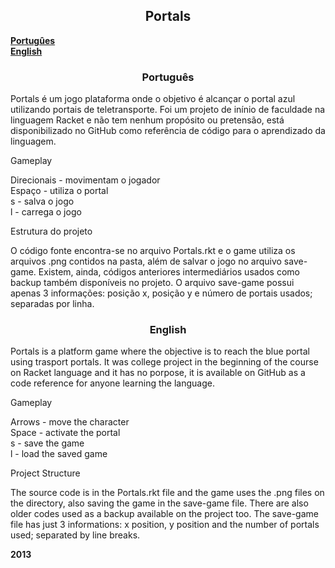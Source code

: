 <h2><strong><center>Portals</center></strong></h2>
<a href="#br"><strong>Portugûes</strong></a><br>
<a href="#en"><strong>English</strong></a><br>

<h3 id="br"><center>Português</center></h3>
<p>
    Portals é um jogo plataforma onde o objetivo é alcançar o portal azul utilizando portais de teletransporte. Foi um projeto de inínio de faculdade na linguagem Racket e não tem nenhum propósito ou pretensão, está disponibilizado no GitHub como referência de código para o aprendizado da linguagem.
</p>
Gameplay
<p>
    Direcionais - movimentam o jogador<br>
    Espaço - utiliza o portal<br>
    s - salva o jogo<br>
    l - carrega o jogo<br>
</p>
Estrutura do projeto
<p>
    O código fonte encontra-se no arquivo Portals.rkt e o game utiliza os arquivos .png contidos na pasta, além de salvar o jogo no arquivo save-game. Existem, ainda, códigos anteriores intermediários usados como backup também disponíveis no projeto.
    O arquivo save-game possui apenas 3 informações: posição x, posição y e número de portais usados; separadas por linha.
</p>

<h3 id="en"><center>English</center></h3>
<p>
    Portals is a platform game where the objective is to reach the blue portal using trasport portals. It was college project in the beginning of the course on Racket language and it has no porpose, it is available on GitHub as a code reference for anyone learning the language.
</p>
Gameplay
<p>
    Arrows - move the character<br>
    Space - activate the portal<br>
    s - save the game<br>
    l - load the saved game<br>
</p>
Project Structure
<p>
    The source code is in the Portals.rkt file and the game uses the .png files on the directory, also saving the game in the save-game file. There are also older codes used as a backup available on the project too.
    The save-game file has just 3 informations: x position, y position and the number of portals used; separated by line breaks.
</p>

<tfoot><strong>2013</strong></tfoot>
